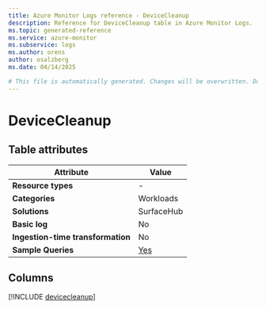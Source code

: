 ```yaml
---
title: Azure Monitor Logs reference - DeviceCleanup
description: Reference for DeviceCleanup table in Azure Monitor Logs.
ms.topic: generated-reference
ms.service: azure-monitor
ms.subservice: logs
ms.author: orens
author: osalzberg
ms.date: 04/14/2025

# This file is automatically generated. Changes will be overwritten. Do not change this file directly.
---
```


# DeviceCleanup




## Table attributes

|Attribute|Value|
|---|---|
|**Resource types**|-|
|**Categories**|Workloads|
|**Solutions**| SurfaceHub|
|**Basic log**|No|
|**Ingestion-time transformation**|No|
|**Sample Queries**|[Yes](/azure/azure-monitor/reference/queries/devicecleanup)|



## Columns
  
[!INCLUDE [devicecleanup](~/reusable-content/ce-skilling/azure/includes/azure-monitor/reference/tables/devicecleanup-include.md)]
